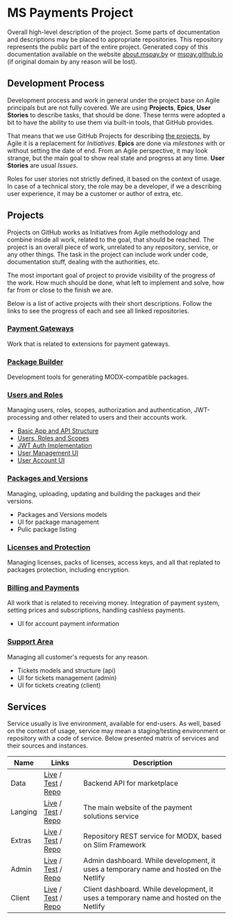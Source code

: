 # MS Payments Project

Overall high-level description of the project. Some parts of documentation and descriptions may be placed to appropriate repositories. This repository represents the public part of the entire project. Generated copy of this documentation available on the website [about.mspay.by](https://about.mspay.by) or [mspay.github.io](https://mspay.github.io) (if original domain by any reason will be lost).

## Development Process

Development process and work in general under the project base on Agile principals but are not fully covered. We are using **Projects**, **Epics**, **User Stories** to describe tasks, that should be done. These terms were adopted a bit to have the ability to use them via built-in tools, that GitHub provides.

That means that we use GitHub Projects for describing [the projects](#Projects), by Agile it is a replacement for _Initiatives_. **Epics** are done via _milestones_ with or without setting the date of end. From an Agile perspective, it may look strange, but the main goal to show real state and progress at any time. **User Stories** are usual _Issues_.

Roles for user stories not strictly defined, it based on the context of usage. In case of a technical story, the role may be a developer, if we a describing user experience, it may be a customer or author of extra, etc.

## Projects

Projects on GitHub works as Initiatives from Agile methodology and combine inside all work, related to the goal, that should be reached. The project is an overall piece of work, unrelated to any repository, service, or any other things. The task in the project can include work under code, documentation stuff, dealing with the authorities, etc.

The most important goal of project to provide visibility of the progress of the work. How much should be done, what left to implement and solve, how far from or close to the finish we are.

Below is a list of active projects with their short descriptions. Follow the links to see the progress of each and see all linked repositories.

### [Payment Gateways][prj1]
Work that is related to extensions for payment gateways.

### [Package Builder][prj4]
Development tools for generating MODX-compatible packages.

### [Users and Roles][prj2]
Managing users, roles, scopes, authorization and authentication, JWT-processing and other related to users and their accounts work.

- [Basic App and API Structure][data-1]
- [Users, Roles and Scopes][data-2]
- [JWT Auth Implementation][data-3]
- [User Management UI][admin-1]
- [User Account UI][client-1]

### [Packages and Versions][prj5]
Managing, uploading, updating and building the packages and their versions.

- Packages and Versions models
- UI for package management
- Pulic package listing

### [Licenses and Protection][prj6]
Managing licenses, packs of licenses, access keys, and all that replated to packages protection, including encryption.

### [Billing and Payments][prj3]
All work that is related to receiving money. Integration of payment system, setting prices and subscriptions, handling cashless payments.

- UI for account payment information

### [Support Area][prj7]
Managing all customer's requests for any reason.

- Tickets models and structure (api)
- UI for tickets management (admin)
- UI for tickets creating (client)

## Services

Service usually is live environment, available for end-users. As well, based on the context of usage, service may mean a staging/testing environment or repository with a code of service. Below presented matrix of services and their sources and instances.

Name | Links | Description
---|---|---
Data | [Live](https://data.mspay.by) / [Test](https://data-msp.herokuapp.com/) / [Repo](https://github.com/mspay/service-data) | Backend API for marketplace 
Langing | [Live](https://mspay.by) / [Test](https://mspay.netlify.app) / [Repo](https://github.com/mspay/service-langing) | The main website of the payment solutions service
Extras | [Live](https://extras.mspay.by) / [Test]() / [Repo](https://github.com/mspay/service-extras) | Repository REST service for MODX, based on Slim Framework
Admin | [Live](https://manage.mspay.by) / [Test](https://cpmspay.netlify.app/) / [Repo](https://github.com/mspay/service-admin) | Admin dashboard. While development, it uses a temporary name and hosted on the Netlify
Client | [Live](https://client.mspay.by) / [Test](https://lkmspay.netlify.app/) / [Repo](https://github.com/mspay/service-client) | Client dashboard. While development, it uses a temporary name and hosted on the Netlify

[prj1]: https://github.com/orgs/mspay/projects/1
[prj2]: https://github.com/orgs/mspay/projects/2
[prj3]: https://github.com/orgs/mspay/projects/3
[prj4]: https://github.com/orgs/mspay/projects/4
[prj5]: https://github.com/orgs/mspay/projects/5
[prj6]: https://github.com/orgs/mspay/projects/6
[prj7]: https://github.com/orgs/mspay/projects/7

[data-1]: https://github.com/mspay/service-api/milestone/1
[data-2]: https://github.com/mspay/service-api/milestone/2
[data-3]: https://github.com/mspay/service-api/milestone/3

[admin-1]: https://github.com/mspay/service-admin/milestone/1

[client-1]: https://github.com/mspay/service-client/milestone/1
